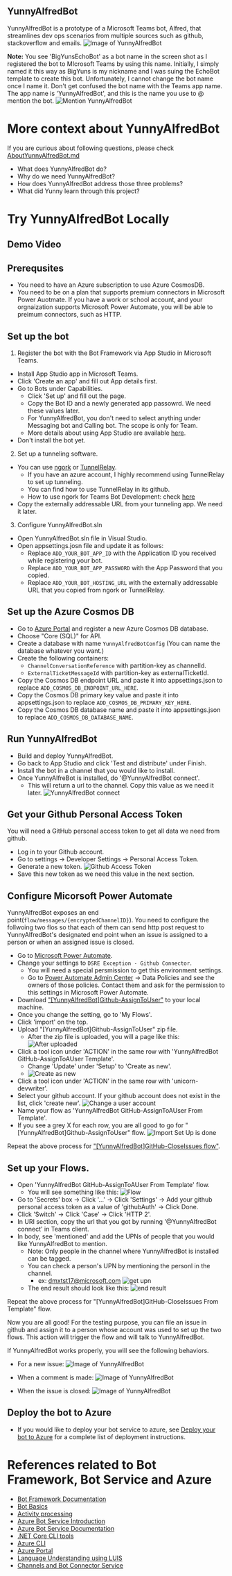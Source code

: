 ﻿## YunnyAlfredBot
YunnyAlfredBot is a prototype of a Microsoft Teams bot, Alfred, that streamlines dev ops scenarios from multiple sources such as github, stackoverflow and emails.
![Image of YunnyAlfredBot](/ReadMeMaterials/YunnyAlfredBot_sample.PNG)

**Note:** You see 'BigYunsEchoBot' as a bot name in the screen shot as I registered the bot to MIcrosoft Teams by using this name. Initially, I simply named it this way as BigYuns is my nickname and I was suing the EchoBot template to create this bot. Unfortunately, I cannot change the bot name once I name it. Don't get confused the bot name with the Teams app name. The app name is 'YunnyAlfredBot', and this is the name you use to @ mention the bot. 
![Mention YunnyAlfredBot](/ReadMeMaterials/YunnyAlfredBot_mention.PNG)

# More context about YunnyAlfredBot
If you are curious about following questions, please check [AboutYunnyAlfredBot.md](AboutYunnyAlfredBot.md)
- What does YunnyAlfredBot do? 
- Why do we need YunnyAlfredBot?
- How does YunnyAlfredBot address those three problems?
- What did Yunny learn through this project? 

# Try YunnyAlfredBot Locally
## Demo Video
## Prerequsites
* You need to have an Azure subscription to use Azure CosmosDB. 
* You need to be on a plan that supports premium connectors in Microsoft Power Auotmate. If you have a work or school account, and your orgnaization supports Microsoft Power Automate, you will be able to preimum connectors, such as HTTP. 

## Set up the bot
1. Register the bot with the Bot Framework via App Studio in Microsoft Teams.
* Install App Studio app in Microsoft Teams. 
* Click 'Create an app' and fill out App details first.  
* Go to Bots under Capabilities. 
  * Click 'Set up' and fill out the page. 
  * Copy the Bot ID and a newly generated app passowrd. We need these values later. 
  * For YunnyAlfredBot, you don't need to select anything under Messaging bot and Calling bot. The scope is only for Team. 
  * More details about using App Studio are available [here](https://docs.microsoft.com/en-us/microsoftteams/platform/tutorials/get-started-dotnet-app-studio). 
* Don't install the bot yet. 

2. Set up a tunneling software.
* You can use [ngork](https://ngrok.com/) or [TunnelRelay](https://github.com/OfficeDev/microsoft-teams-tunnelrelay). 
  * If you have an azure account, I highly recommend using TunnelRelay to set up tunneling. 
  * You can find how to use TunnelRelay in its github. 
  * How to use ngork for Teams Bot Development: check [here](https://docs.microsoft.com/en-us/microsoftteams/platform/concepts/build-and-test/debug)
* Copy the externally addressable URL from your tunneling app. We need it later. 

3. Configure YunnyAlfredBot.sln
* Open YunnyAlfredBot.sln file in Visual Studio.
* Open appsettings.josn file and update it as follows:
  * Replace `ADD_YOUR_BOT_APP_ID` with the Application ID you received while registering your bot.
  * Replace `ADD_YOUR_BOT_APP_PASSWORD` with the App Password that you copied. 
  * Replace `ADD_YOUR_BOT_HOSTING_URL` with the externally addressable URL that you copied from ngork or TunnelRelay. 

## Set up the Azure Cosmos DB
* Go to [Azure Portal](https://portal.azure.com) and register a new Azure Cosmos DB database.
* Choose "Core (SQL)" for API.
* Create a database with name `YunnyAlfredBotConfig` (You can name the database whatever you want.)
* Create the following containers:
  * `ChannelConversationReference` with partition-key as channelId.
  * `ExternalTicketMessageId` with partition-key as externalTicketId.
* Copy the Cosmos DB endpoint URL and paste it into appsettings.json to replace `ADD_COSMOS_DB_ENDPOINT_URL_HERE`.
* Copy the Cosmos DB primary key value and paste it into appsettings.json to replace `ADD_COSMOS_DB_PRIMARY_KEY_HERE`.
* Copy the Cosmos DB database name and paste it into appsettings.json to replace `ADD_COSMOS_DB_DATABASE_NAME`.

## Run YunnyAlfredBot
* Build and deploy YunnyAlfredBot. 
* Go back to App Studio and click 'Test and distribute' under Finish. 
* Install the bot in a channel that you would like to install. 
* Once YunnyAlfreBot is installed, do '@YunnyAlfredBot connect'. 
  * This will return a url to the channel. Copy this value as we need it later. 
  ![YunnyAlfredBot connect](/ReadMeMaterials/connect.PNG)

## Get your Github Personal Access Token
You will need a GitHub personal access token to get all data we need from github. 
* Log in to your Github account.
* Go to settings -> Developer Settings -> Personal Access Token.
* Generate a new token. 
  ![Github Access Token](/ReadMeMaterials/GithubAccessTokenPage.PNG)
* Save this new token as we need this value in the next section.

## Configure Micorsoft Power Automate
YunnyAlfredBot exposes an end point(`flow/messages/{encryptedChannelID}`). You need to configure the follwoing two flos so that each of them can send http post request to YunnyAlfredBot's designated end point when an issue is assigned to a person or when an assigned issue is closed. 

* Go to [Microsoft Power Automate](https://preview.flow.microsoft.com).
* Change your settings to `DSRE Exception - Github Connector`.
  * You will need a special persmission to get this environment settings. 
  * Go to [Power Automate Admin Center](https://preview.admin.flow.microsoft.com/environments) -> Data Policies and see the owners of those policies. Contact them and ask for the permission to this settings in Microsoft Power Automate. 
* Download ["[YunnyAlfredBot]Github-AssignToUser"](/ReadMeMaterials/[YunnyAlfredBot]Github-AssignToUser.zip) to your local machine. 
* Once you change the setting, go to 'My Flows'.
* Click 'import' on the top. 
* Upload "[YunnyAlfredBot]Github-AssignToUser" zip file. 
  * After the zip file is uploaded, you will a page like this: 
    ![After uploaded](/ReadMeMaterials/AfterImported.PNG)
* Click a tool icon under 'ACTION' in the same row with 'YunnyAlfredBot GitHub-AssignToAUser Template'. 
  * Change 'Update' under 'Setup' to 'Create as new'.
  * ![Create as new](/ReadMeMaterials/createasnew.PNG)
*  Click a tool icon under 'ACTION' in the same row with 'unicorn-devwriter'. 
  * Select your github account. If your github account does not exist in the list, click 'create new'. 
    ![Change a user account](/ReadMeMaterials/changeuseraccount.PNG)
  * Name your flow as 'YunnyAlfredBot GitHub-AssignToAUser From Template'.
* If you see a grey X for each row, you are all good to go for "[YunnyAlfredBot]Github-AssignToUser" flow.
  ![Import Set Up is done](/ReadMeMaterials/ImportSetupIsDone.PNG)

Repeat the above process for ["[YunnyAlfredBot]GitHub-CloseIssues flow"](/ReadMeMaterials/[YunnyAlfredBot]GitHub-CloseIssues.zip). 

## Set up your Flows. 
* Open 'YunnyAlfredBot GitHub-AssignToAUser From Template' flow.
  * You will see something like this: 
  ![Flow](/ReadMeMaterials/flow.PNG)
* Go to 'Secrets' box -> Click '...' -> Click 'Settings' -> Add your github personal access token as a value of 'githubAuth' -> Click Done.
* Click 'Switch' -> Click 'Case' -> Click 'HTTP 2'.
* In URI section, copy the url that you got by running '@YunnyAlfredBot connect' in Teams client. 
* In body, see 'mentioned' and add the UPNs of people that you would like YunnyAlfredBot to mention. 
  * Note: Only people in the channel where YunnyAlfredBot is installed can be tagged. 
  * You can check a person's UPN by mentioning the personl in the channel. 
    * ex: dmxtst17@microsoft.com 
    ![get upn](/ReadMeMaterials/upn.PNG)
  * The end result should look like this:
    ![end result](/ReadMeMaterials/endresult.PNG)

Repeat the above process for "[YunnyAlfredBot]GitHub-CloseIssues From Template" flow. 

Now you are all good!
For the testing purpose, you can file an issue in github and assign it to a person whose account was used to set up the two flows. 
This action will trigger the flow and will talk to YunnyAlfredBot. 

If YunnyAlfredBot works properly, you will see the following behaviors. 
* For a new issue: 
![Image of YunnyAlfredBot](/ReadMeMaterials/YunnyAlfredBot_sample.PNG)

* When a comment is made:
![Image of YunnyAlfredBot](/ReadMeMaterials/newcommentismade.PNG)

* When the issue is closed:
![Image of YunnyAlfredBot](/ReadMeMaterials/issueisclosed.PNG)

## Deploy the bot to Azure
- If you would like to deploy your bot service to azure, see [Deploy your bot to Azure](https://aka.ms/azuredeployment) for a complete list of deployment instructions.

# References related to Bot Framework, Bot Service and Azure
- [Bot Framework Documentation](https://docs.botframework.com)
- [Bot Basics](https://docs.microsoft.com/azure/bot-service/bot-builder-basics?view=azure-bot-service-4.0)
- [Activity processing](https://docs.microsoft.com/en-us/azure/bot-service/bot-builder-concept-activity-processing?view=azure-bot-service-4.0)
- [Azure Bot Service Introduction](https://docs.microsoft.com/azure/bot-service/bot-service-overview-introduction?view=azure-bot-service-4.0)
- [Azure Bot Service Documentation](https://docs.microsoft.com/azure/bot-service/?view=azure-bot-service-4.0)
- [.NET Core CLI tools](https://docs.microsoft.com/en-us/dotnet/core/tools/?tabs=netcore2x)
- [Azure CLI](https://docs.microsoft.com/cli/azure/?view=azure-cli-latest)
- [Azure Portal](https://portal.azure.com)
- [Language Understanding using LUIS](https://docs.microsoft.com/en-us/azure/cognitive-services/luis/)
- [Channels and Bot Connector Service](https://docs.microsoft.com/en-us/azure/bot-service/bot-concepts?view=azure-bot-service-4.0)